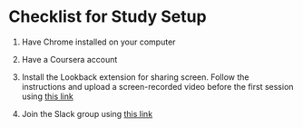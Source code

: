 # Checklist for Study Setup

1. Have Chrome installed on your computer

2. Have a Coursera account

3. Install the Lookback extension for sharing screen. Follow the instructions and upload a screen-recorded video before the first session using [this link](https://participate.lookback.io/b6T3rd)

4. Join the Slack group using [this link](https://join.slack.com/t/cds-study/shared_invite/enQtNDM2MTE0NjE4NzI1LTA2N2VlMDZkZDgzYTI1OGFmNmZlN2I4OTI2MDk3ZTM3ZTZjYTQzMzE2NDNlOTMxNjhhNmRhYTg3M2YzZTcwYjc)